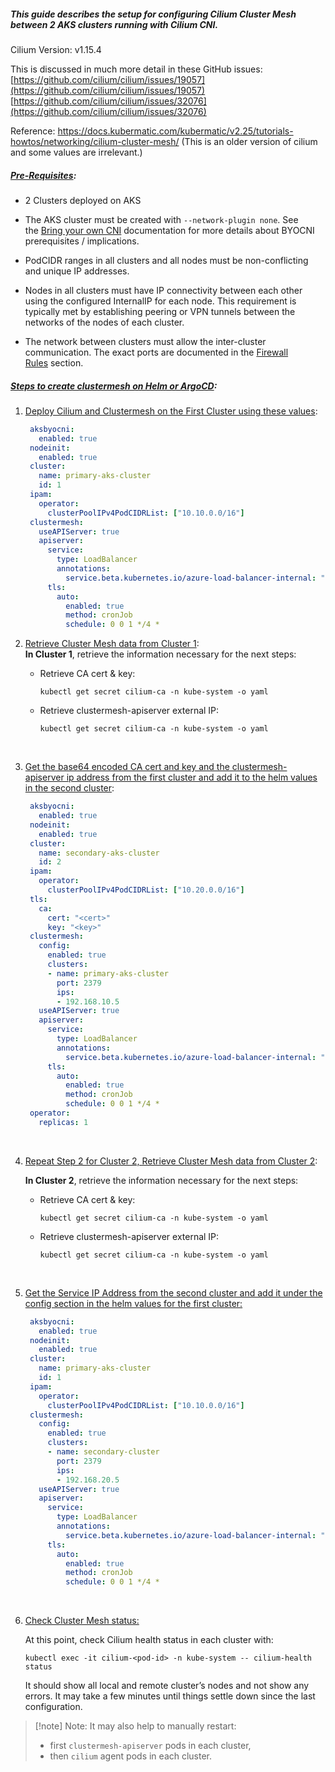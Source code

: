 ##### This guide describes the setup for configuring Cilium Cluster Mesh between 2 AKS clusters running with Cilium CNI.


Cilium Version: v1.15.4

This is discussed in much more detail in these GitHub issues:  
[https://github.com/cilium/cilium/issues/19057](https://github.com/cilium/cilium/issues/19057)   
[https://github.com/cilium/cilium/issues/32076](https://github.com/cilium/cilium/issues/32076)

Reference: https://docs.kubermatic.com/kubermatic/v2.25/tutorials-howtos/networking/cilium-cluster-mesh/ (This is an older version of cilium and some values are irrelevant.)


##### <u>Pre-Requisites</u>:

 - 2 Clusters deployed on AKS

 - The AKS cluster must be created with `--network-plugin none`. See the [Bring your own CNI](https://docs.microsoft.com/en-us/azure/aks/use-byo-cni?tabs=azure-cli) documentation for more details about BYOCNI prerequisites / implications.
 
 - PodCIDR ranges in all clusters and all nodes must be non-conflicting and unique IP addresses.
    
- Nodes in all clusters must have IP connectivity between each other using the configured InternalIP for each node. This requirement is typically met by establishing peering or VPN tunnels between the networks of the nodes of each cluster.
    
- The network between clusters must allow the inter-cluster communication. The exact ports are documented in the [Firewall Rules](https://docs.cilium.io/en/stable/operations/system_requirements/#firewall-requirements) section.
##### <u>Steps to create clustermesh on Helm or ArgoCD</u>:    

1. <u>Deploy Cilium and Clustermesh on the First Cluster using these values</u>:

   ```yaml	
    aksbyocni:
	  enabled: true
	nodeinit:
	  enabled: true
	cluster:
	  name: primary-aks-cluster
	  id: 1
	ipam:
	  operator:
	    clusterPoolIPv4PodCIDRList: ["10.10.0.0/16"]
	clustermesh:
	  useAPIServer: true
	  apiserver:
	    service:
	      type: LoadBalancer
	      annotations:
	        service.beta.kubernetes.io/azure-load-balancer-internal: "true"
	    tls:
	      auto:
	        enabled: true
	        method: cronJob
	        schedule: 0 0 1 */4 *
    ```



2. <u>Retrieve Cluster Mesh data from Cluster 1</u>:      
    **In Cluster 1**, retrieve the information necessary for the next steps:


    - Retrieve CA cert & key:

      ```
      kubectl get secret cilium-ca -n kube-system -o yaml
		```
	

    - Retrieve clustermesh-apiserver external IP:

	    ```
      kubectl get secret cilium-ca -n kube-system -o yaml
        ```
<br>

3. <u>Get the base64 encoded CA cert and key and the clustermesh-apiserver ip address from the first cluster and add it to the helm values in the second cluster</u>:

   ```yaml
	aksbyocni:
	  enabled: true
	nodeinit:
	  enabled: true
	cluster:
	  name: secondary-aks-cluster
	  id: 2
	ipam:
	  operator:
	    clusterPoolIPv4PodCIDRList: ["10.20.0.0/16"]
	tls:
	  ca:
	    cert: "<cert>"
	    key: "<key>"
    clustermesh:
	  config:
	    enabled: true
	    clusters:
	    - name: primary-aks-cluster
	      port: 2379
	      ips:
	      - 192.168.10.5
	  useAPIServer: true
	  apiserver:
	    service:
	      type: LoadBalancer
	      annotations:
	        service.beta.kubernetes.io/azure-load-balancer-internal: "true"	
	    tls:
	      auto:
	        enabled: true
	        method: cronJob
	        schedule: 0 0 1 */4 *
	operator:
	  replicas: 1
    ```

<br>

4. <u>Repeat Step 2 for Cluster 2, Retrieve Cluster Mesh data from Cluster 2</u>:    

    **In Cluster 2**, retrieve the information necessary for the next steps:

    - Retrieve CA cert & key:

      ```
      kubectl get secret cilium-ca -n kube-system -o yaml
		```
	

    - Retrieve clustermesh-apiserver external IP:

	    ```
      kubectl get secret cilium-ca -n kube-system -o yaml
        ```
<br>

5. <u>Get the Service IP Address from the second cluster and add it under the config section in the helm values for the first cluster:</u>


   ```yaml
	aksbyocni:
	  enabled: true
	nodeinit:
	  enabled: true
	cluster:
	  name: primary-aks-cluster
	  id: 1
	ipam:
	  operator:
	    clusterPoolIPv4PodCIDRList: ["10.10.0.0/16"]
	clustermesh:
	  config:
	    enabled: true
	    clusters:
	    - name: secondary-cluster
	      port: 2379
	      ips:
	      - 192.168.20.5
	  useAPIServer: true
	  apiserver:
	    service:
	      type: LoadBalancer
	      annotations:
	        service.beta.kubernetes.io/azure-load-balancer-internal: "true"
	    tls:
	      auto:
	        enabled: true
	        method: cronJob
	        schedule: 0 0 1 */4 *
	```
	
<br>


6. <u>Check Cluster Mesh status:</u>    

   At this point, check Cilium health status in each cluster with:
	  ```
	  kubectl exec -it cilium-<pod-id> -n kube-system -- cilium-health status
   ```
   
   It should show all local and remote cluster’s nodes and not show any errors. It may take a few minutes until things settle down since the last configuration.


> [!note] Note: 
> It may also help to manually restart:
> - first `clustermesh-apiserver` pods in each cluster,
> - then `cilium` agent pods in each cluster.